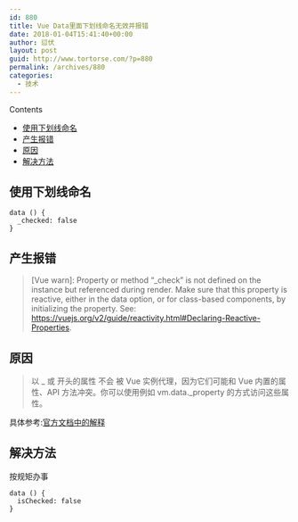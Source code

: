 ```yaml
---
id: 880
title: Vue Data里面下划线命名无效并报错
date: 2018-01-04T15:41:40+00:00
author: 愆伏
layout: post
guid: http://www.tortorse.com/?p=880
permalink: /archives/880
categories:
  - 技术
---
```

<div id="toc_container" class="no_bullets">
  <p class="toc_title">
    Contents
  </p>
  
  <ul class="toc_list">
    <li>
      <a href="#i">使用下划线命名</a>
    </li>
    <li>
      <a href="#i-2">产生报错</a>
    </li>
    <li>
      <a href="#i-3">原因</a>
    </li>
    <li>
      <a href="#i-4">解决方法</a>
    </li>
  </ul>
</div>

## <span id="i">使用下划线命名</span>

<pre class="line-numbers prism-highlight" data-start="1"><code class="language-javascript">data () {
  _checked: false
}
</code></pre>

## <span id="i-2">产生报错</span>

> [Vue warn]: Property or method &#8220;_check&#8221; is not defined on the instance but referenced during render. Make sure that this property is reactive, either in the data option, or for class-based components, by initializing the property. See: https://vuejs.org/v2/guide/reactivity.html#Declaring-Reactive-Properties. 

## <span id="i-3">原因</span>

> 以 _ 或  <span class="katex math inline">开头的属性 不会 被 Vue 实例代理，因为它们可能和 Vue 内置的属性、API 方法冲突。你可以使用例如 vm.</span>data._property 的方式访问这些属性。 

具体参考:[官方文档中的解释](https://cn.vuejs.org/v2/api/#data)

## <span id="i-4">解决方法</span>

按规矩办事

<pre class="line-numbers prism-highlight" data-start="1"><code class="language-javascript">data () {
  isChecked: false
}
</code></pre>